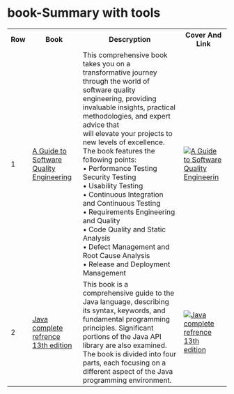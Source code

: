 # book-Summary with tools 
<table>
  <tr>
    <th>Row</th>
    <th>Book</th>
    <th>Descryption</th>
     <th>Cover And Link</th>
  </tr>
<tr>
 <td> 1 </td>


   
 <td>  <a href="1-Software%20Quality%20Engineering.txt"> A Guide to Software Quality Engineering </a> </td>

<td>
  This comprehensive book takes you on a transformative journey </br>
through the world of software quality engineering, providing </br>
invaluable insights, practical methodologies, and expert advice that </br>
will elevate your projects to new levels of excellence. </br>
The book features the following points: </br>
• Performance Testing Security Testing </br>
• Usability Testing </br>
• Continuous Integration and Continuous Testing </br>
• Requirements Engineering and Quality </br>
• Code Quality and Static Analysis </br>
• Defect Management and Root Cause Analysis </br>
• Release and Deployment Management  </br>
</td>
  


<td>
    <a href="https://www.amazon.com/Guide-Software-Quality-Engineering/dp/1032694416"><img src="https://m.media-amazon.com/images/I/61dvMaAzdNL._SY466_.jpg" alt=" A Guide to Software Quality Engineerin" </a>

  </td

 
 </tr>


 <tr>

 <td> 2 </td>


   
  <td>  <a href="2-JavaCompleteRefrence.txt"> Java complete refrence 13th edition </a> </td>

   <td> 
This book is a comprehensive guide to the Java language, describing its
syntax, keywords, and fundamental programming principles. Significant
portions of the Java API library are also examined. The book is divided into
four parts, each focusing on a different aspect of the Java programming
environment.
</td>

<td>
    <a href="https:https://www.amazon.com/Java-Complete-Reference-Thirteenth/dp/1265058431"><img src="https://m.media-amazon.com/images/I/81UDSuaFAeL._SY466_.jpg" alt="Java complete refrence 13th edition" </a>

  </td
   
 </tr>


</table>
